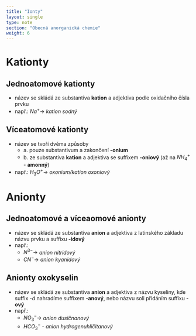 ```yaml
---
title: "Ionty"
layout: single
type: note
section: "Obecná anorganická chemie"
weight: 6
---
```

# Kationty
## Jednoatomové kationty
- název se skládá ze substantiva **kation** a adjektiva podle oxidačního čísla prvku
- např.: $Na^{+}\rightarrow$ _kation sodný_
## Víceatomové kationty
- název se tvoří dvěma způsoby
    - a. pouze substantivum a zakončení **-onium**
    - b. ze substantiva **kation** a adjektiva se suffixem **-oniový** (až na $NH_{4}^{+}$ - **amonný**)
- např.: $H_{3}O^{+}\rightarrow$ _oxonium/kation oxoniový_
# Anionty
## Jednoatomové a víceaomové anionty
- název se skládá ze substantiva **anion** a adjektiva z latinského základu názvu prvku a suffixu **-idový**
- např.: 
    - $N^{3-}\rightarrow$ _anion nitridový_
    - $CN^{-}\rightarrow$ _anion kyanidový_
## Anionty oxokyselin
- název se skládá ze substantiva **anion** a adjektiva z názvu kyseliny, kde suffix _-á_ nahradíme suffixem **-anový**, nebo názvu soli přidáním suffixu **-ový** 
- např.:
    - $NO_{3}^{-}\rightarrow$ _anion dusičnanový_
    - $HCO_{3}^{-}$ - _anion hydrogenuhličitanový_